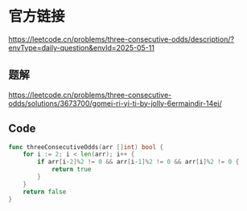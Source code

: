 # 官方链接
https://leetcode.cn/problems/three-consecutive-odds/description/?envType=daily-question&envId=2025-05-11

## 题解
https://leetcode.cn/problems/three-consecutive-odds/solutions/3673700/gomei-ri-yi-ti-by-jolly-6ermaindir-14ej/

## Code
```go
func threeConsecutiveOdds(arr []int) bool {
    for i := 2; i < len(arr); i++ {
        if arr[i-2]%2 != 0 && arr[i-1]%2 != 0 && arr[i]%2 != 0 {
            return true
        }
    }
    return false
}
```